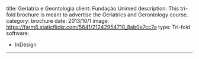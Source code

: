 title: Geriatria e Geontologia
client: Fundação Unimed
description: This tri-fold brochure is meant to advertise the Geriatrics and Gerontology course.
category: brochure
date: 2013/10/1
image: https://farm6.staticflickr.com/5641/21242954710_8ab0e7cc7a
type: Tri-fold
software:
- InDesign
---
